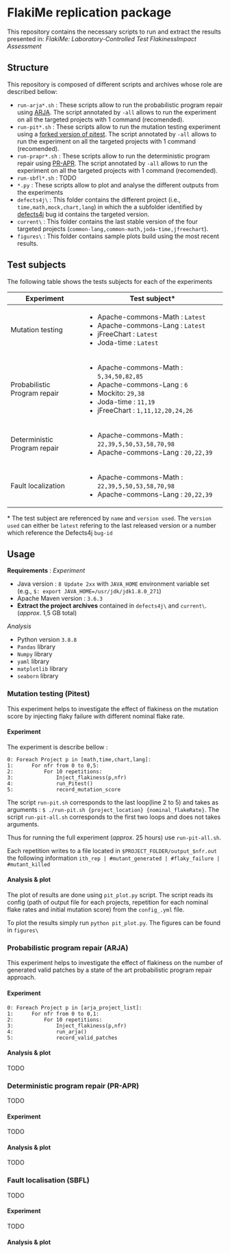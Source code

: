 # FlakiMe replication package

This repository contains the necessary scripts to run and extract the results presented in:  _FlakiMe: Laboratory-Controlled Test FlakinessImpact Assessment_

## Structure

This repository is composed of different scripts and archives whose role are described bellow:
- `run-arja*.sh` : These scripts allow to run the probabilistic program repair using [ARJA](https://github.com/yyxhdy/arja). The script annotated by `-all` allows to run the experiment on all the targeted projects with 1 command (recomended).
- `run-pit*.sh` : These scripts allow to run the mutation testing experiment using a [forked version of pitest](https://github.com/UL-SnT-Serval/pitest.git). The script annotated by `-all` allows to run the experiment on all the targeted projects with 1 command (recomended).
- `run-prapr*.sh` : These scripts allow to run the deterministic program repair using [PR-APR](https://github.com/prapr/prapr). The script annotated by `-all` allows to run the experiment on all the targeted projects with 1 command (recomended).
- `run-sbfl*.sh` : TODO
- `*.py` : These scripts allow to plot and analyse the different outputs from the experiments
- `defects4j\` : This folder contains the different project (i.e., `time,math,mock,chart,lang`) in which the a subfolder identified by [defects4j](https://github.com/rjust/defects4j) bug id contains the targeted version.
- `current\` : This folder contains the last stable version of the four targeted projects (`common-lang,common-math,joda-time,jfreechart`).
- `figures\` : This folder contains sample plots build using the most recent results.

## Test subjects
The following table shows the tests subjects for each of the experiments

| Experiment                   | Test subject*                                                                                                                                                                                        |
| ---------------------------- | ---------------------------------------------------------------------------------------------------------------------------------------------------------------------------------------------------- |
| Mutation testing             | <ul> <li>Apache-commons-Math : `Latest`</li> <li>Apache-commons-Lang : `Latest`</li> <li>jFreeChart : `Latest` </li> <li>Joda-time : `Latest` </li> </ul>                                            |
| Probabilistic Program repair | <ul>  <li>Apache-commons-Math : `5,34,50,82,85`</li>  <li>Apache-commons-Lang : `6`</li>  <li>Mockito: `29,38` </li>  <li>Joda-time : `11,19` </li> <li>jFreeChart : `1,11,12,20,24,26` </li>  </ul> |
| Deterministic Program repair | <ul>  <li>Apache-commons-Math : `22,39,5,50,53,58,70,98`</li>  <li>Apache-commons-Lang : `20,22,39`</li>  </ul>                                                                                      |
| Fault localization           | <ul>  <li>Apache-commons-Math : `22,39,5,50,53,58,70,98`</li>  <li>Apache-commons-Lang : `20,22,39`</li>  </ul>                                                                                      |

\* The test subject are referenced by `name` and `version used`. The `version used` can either be `latest` refering to the last released version or a number which reference the Defects4j `bug-id`
## Usage
**Requirements** :
*Experiment*
- Java version : `8 Update 2xx` with `JAVA_HOME` environment variable set (e.g., `$: export JAVA_HOME=/usr/jdk/jdk1.8.0_271`)
- Apache Maven version : `3.6.3`
- **Extract the project archives** contained in `defects4j\` and `current\`. (*approx*. 1,5 GB total)

*Analysis*
- Python version `3.8.8`
- `Pandas` library
- `Numpy`  library
- `yaml` library
- `matplotlib` library
- `seaborn` library

### Mutation testing (Pitest)
This experiment helps to investigate the effect of flakiness on the mutation score by injecting flaky failure with different nominal flake rate.
#### Experiment
The experiment is describe bellow :

```
0: Foreach Project p in [math,time,chart,lang]:
1:      For nfr from 0 to 0,5:
2:          For 10 repetitions:
3:              Inject_flakiness(p,nfr)
4:              run_Pitest()
5:              record_mutation_score
```
The script `run-pit.sh` corresponds to the last loop(line 2 to 5) and takes as arguments : `$ ./run-pit.sh {project_location} {nominal_flakeRate}`. The script `run-pit-all.sh` corresponds to the first two loops and does not takes arguments.

Thus for running the full experiment (*approx*. 25 hours) use `run-pit-all.sh`. 

Each repetition writes to a file located in `$PROJECT_FOLDER/output_$nfr.out` the following information `ith_rep | #mutant_generated | #flaky_failure | #mutant_killed`

#### Analysis & plot
The plot of results are done using `pit_plot.py` script. The script reads its config (path of output file for each projects, repetition for each nominal flake rates and initial mutation score) from the `config_.yml` file.

To plot the results simply run `python pit_plot.py`. The figures can be found in `figures\`
### Probabilistic program repair (ARJA)
This experiment helps to investigate the effect of flakiness on the number of generated valid patches by a state of the art probabilistic program repair approach.
#### Experiment
```
0: Foreach Project p in [arja_project_list]:
1:      For nfr from 0 to 0,1:
2:          For 10 repetitions:
3:              Inject_flakiness(p,nfr)
4:              run_arja()
5:              record_valid_patches
```
#### Analysis & plot
TODO
### Deterministic program repair (PR-APR)
TODO
#### Experiment
TODO
#### Analysis & plot
TODO
### Fault localisation (SBFL)
TODO
#### Experiment
TODO
#### Analysis & plot
